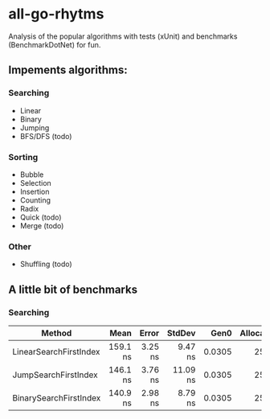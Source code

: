 # all-go-rhytms
Analysis of the popular algorithms with tests (xUnit) and benchmarks (BenchmarkDotNet) for fun.
## Impements algorithms:
### Searching
  - Linear
  - Binary
  - Jumping
  - BFS/DFS (todo)
### Sorting
  - Bubble
  - Selection
  - Insertion
  - Counting
  - Radix
  - Quick (todo)
  - Merge (todo)
### Other
  - Shuffling (todo)

## A little bit of benchmarks
### Searching
| Method                 | Mean     | Error   | StdDev   | Gen0   | Allocated |
|----------------------- |---------:|--------:|---------:|-------:|----------:|
| LinearSearchFirstIndex | 159.1 ns | 3.25 ns |  9.47 ns | 0.0305 |     256 B |
| JumpSearchFirstIndex   | 146.1 ns | 3.76 ns | 11.09 ns | 0.0305 |     256 B |
| BinarySearchFirstIndex | 140.9 ns | 2.98 ns |  8.79 ns | 0.0305 |     256 B |
